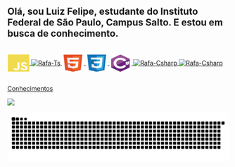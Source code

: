 ## Olá, sou Luiz Felipe, estudante do Instituto Federal de São Paulo, Campus Salto. E estou em busca de conhecimento.
<div align="center">
  <a href="https://github.com/LuizFCabral">
</div>
<div style="display: inline_block"><br>
  <img align="center" alt="Rafa-Js" height="40" width="50" src="https://raw.githubusercontent.com/devicons/devicon/master/icons/javascript/javascript-plain.svg">
  <img align="center" alt="Rafa-Ts" height="40" width="50" src="https://cdn.jsdelivr.net/gh/devicons/devicon/icons/godot/godot-original.svg">
  <img align="center" alt="Rafa-HTML" height="40" width="50" src="https://raw.githubusercontent.com/devicons/devicon/master/icons/html5/html5-original.svg">
  <img align="center" alt="Rafa-CSS" height="40" width="50" src="https://raw.githubusercontent.com/devicons/devicon/master/icons/css3/css3-original.svg">
  <img align="center" alt="Rafa-Csharp" height="40" width="50" src="https://raw.githubusercontent.com/devicons/devicon/master/icons/csharp/csharp-original.svg">
  <img align="center" alt="Rafa-Csharp" height="40" width="50" src="https://cdn.jsdelivr.net/gh/devicons/devicon/icons/postgresql/postgresql-original.svg">
  <img align="center" alt="Rafa-Csharp" height="40" width="50" src="https://cdn.jsdelivr.net/gh/devicons/devicon/icons/java/java-original.svg">
</div>
  
  ##
  
  <div>
    <p>Conhecimentos</p>
    <a href="mailto:luizfelipe.cabralsouza@gmail.com"><img src="https://img.shields.io/badge/Gmail-D14836?style=for-the-badge&logo=gmail&logoColor=white"></a>
  </div>
  
 ![Snake animation](https://github.com/LuizFCabral/LuizFCabral/blob/output/github-contribution-grid-snake.svg)
